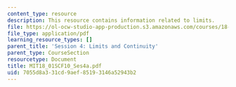 ```yaml
---
content_type: resource
description: This resource contains information related to limits.
file: https://ol-ocw-studio-app-production.s3.amazonaws.com/courses/18-01sc-single-variable-calculus-fall-2010/7055d8a331cd9aef85193146a52943b2_MIT18_01SCF10_Ses4a.pdf
file_type: application/pdf
learning_resource_types: []
parent_title: 'Session 4: Limits and Continuity'
parent_type: CourseSection
resourcetype: Document
title: MIT18_01SCF10_Ses4a.pdf
uid: 7055d8a3-31cd-9aef-8519-3146a52943b2
---
```


